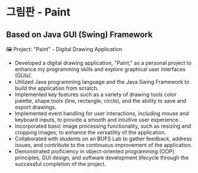 # 그림판 - Paint 
## Based on Java GUI (Swing) Framework
🖼️
Project: "Paint" - Digital Drawing Application

* Developed a digital drawing application, "Paint," as a personal project to enhance my programming skills and explore graphical user interfaces (GUIs).
* Utilized Java programming language and the Java Swing Framework to build the application from scratch.
* Implemented key features such as a variety of drawing tools color palette, shape tools (line, rectangle, circle), and the ability to save and export drawings.
* Implemented event handling for user interactions, including mouse and keyboard inputs, to provide a smooth and intuitive user experience.
* Incorporated basic image processing functionality, such as resizing and cropping images, to enhance the versatility of the application.
* Collaborated with students on an BUFS Lab to gather feedback, address issues, and contribute to the continuous improvement of the application.
* Demonstrated proficiency in object-oriented programming (OOP) principles, GUI design, and software development lifecycle through the successful completion of the project.

